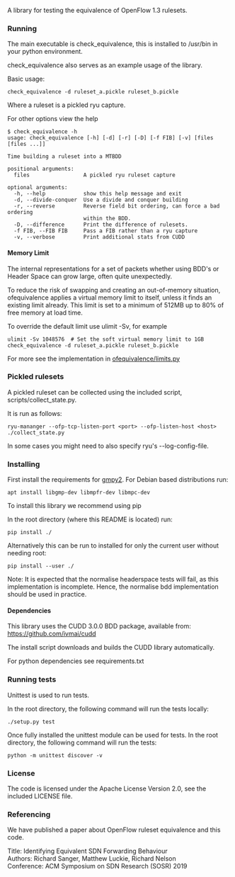 A library for testing the equivalence of OpenFlow 1.3 rulesets.


### Running

The main executable is check_equivalence, this is installed to
/usr/bin in your python environment.

check_equivalence also serves as an example usage of the library.

Basic usage:
```
check_equivalence -d ruleset_a.pickle ruleset_b.pickle
```
Where a ruleset is a pickled ryu capture.

For other options view the help
```
$ check_equivalence -h
usage: check_equivalence [-h] [-d] [-r] [-D] [-f FIB] [-v] [files [files ...]]

Time building a ruleset into a MTBDD

positional arguments:
  files                 A pickled ryu ruleset capture

optional arguments:
  -h, --help            show this help message and exit
  -d, --divide-conquer  Use a divide and conquer building
  -r, --reverse         Reverse field bit ordering, can force a bad ordering
                        within the BDD.
  -D, --difference      Print the difference of rulesets.
  -f FIB, --FIB FIB     Pass a FIB rather than a ryu capture
  -v, --verbose         Print additional stats from CUDD
```

#### Memory Limit

The internal representations for a set of packets whether using  BDD's or
Header Space can grow large, often quite unexpectedly.

To reduce the risk of swapping and creating an out-of-memory situation,
ofequivalence applies a virtual memory limit to itself, unless
it finds an existing limit already. This limit is set to a minimum of
512MB up to 80% of free memory at load time.

To override the default limit use ulimit -Sv, for example
```
ulimit -Sv 1048576  # Set the soft virtual memory limit to 1GB
check_equivalence -d ruleset_a.pickle ruleset_b.pickle
```

For more see the implementation in [ofequivalence/limits.py](ofequivalence/limits.py)

### Pickled rulesets

A pickled ruleset can be collected using the included script, scripts/collect_state.py.


It is run as follows:
```
ryu-mananger --ofp-tcp-listen-port <port> --ofp-listen-host <host> ./collect_state.py
```

In some cases you might need to also specify ryu's --log-config-file.

### Installing

First install the requirements for [gmpy2](https://gmpy2.readthedocs.io/en/latest/).
For Debian based distributions run:
```
apt install libgmp-dev libmpfr-dev libmpc-dev
```

To install this library we recommend using pip

In the root directory (where this README is located) run:
```
pip install ./
```

Alternatively this can be run to installed for only the current user
without needing root:
```
pip install --user ./
```

Note: It is expected that the normalise headerspace tests will fail, as this
implementation is incomplete. Hence, the normalise bdd implementation
should be used in practice.

#### Dependencies

This library uses the CUDD 3.0.0 BDD package, available from:
https://github.com/ivmai/cudd

The install script downloads and builds the CUDD library automatically.

For python dependencies see requirements.txt

### Running tests

Unittest is used to run tests.

In the root directory, the following command will run the tests locally:
```
./setup.py test
```

Once fully installed the unittest module can be used for tests.
In the root directory, the following command will run the tests:
```
python -m unittest discover -v
```

### License

The code is licensed under the Apache License Version 2.0, see the included
LICENSE file.

### Referencing

We have published a paper about OpenFlow ruleset equivalence and this code.

Title: Identifying Equivalent SDN Forwarding Behaviour \
Authors: Richard Sanger, Matthew Luckie, Richard Nelson \
Conference: ACM Symposium on SDN Research (SOSR) 2019
